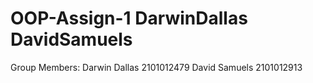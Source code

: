 # OOP-Assign-1 DarwinDallas DavidSamuels
Group Members:
Darwin Dallas 2101012479
David Samuels 2101012913
